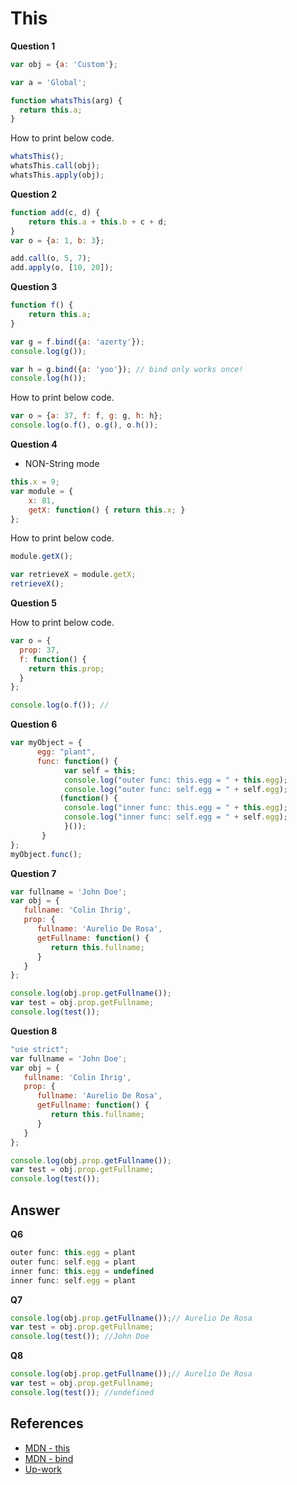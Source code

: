 # This 

**Question 1**

```js
var obj = {a: 'Custom'};

var a = 'Global';

function whatsThis(arg) {
  return this.a;  
}
```

How to print below code.
```js
whatsThis();          
whatsThis.call(obj);  
whatsThis.apply(obj); 
```

**Question 2**
```js
function add(c, d) {
    return this.a + this.b + c + d;
}
var o = {a: 1, b: 3};

```

```js
add.call(o, 5, 7);
add.apply(o, [10, 20]);
```

**Question 3**
```js
function f() {
    return this.a;
}

var g = f.bind({a: 'azerty'});
console.log(g());

var h = g.bind({a: 'yoo'}); // bind only works once!
console.log(h());
```

How to print below code.
```js
var o = {a: 37, f: f, g: g, h: h};
console.log(o.f(), o.g(), o.h());
```

**Question 4**
-  NON-String mode

```js
this.x = 9;
var module = {
    x: 81,
    getX: function() { return this.x; }
};
```

How to print below code.

```js
module.getX(); 

var retrieveX = module.getX;
retrieveX(); 
```

**Question 5**

How to print below code.

```js
var o = {
  prop: 37,
  f: function() {
    return this.prop;
  }
};

console.log(o.f()); // 
```

**Question 6**
```js
var myObject = {
      egg: "plant",
      func: function() {
            var self = this;   
            console.log("outer func: this.egg = " + this.egg);
            console.log("outer func: self.egg = " + self.egg);
           (function() {
            console.log("inner func: this.egg = " + this.egg);
            console.log("inner func: self.egg = " + self.egg);
            }());
       }
};
myObject.func();
```




**Question 7**
```js
var fullname = 'John Doe';
var obj = {
   fullname: 'Colin Ihrig',
   prop: {
      fullname: 'Aurelio De Rosa',
      getFullname: function() {
         return this.fullname;
      }
   }
};

console.log(obj.prop.getFullname());
var test = obj.prop.getFullname; 
console.log(test());
```

**Question 8**
```js
"use strict";
var fullname = 'John Doe';
var obj = {
   fullname: 'Colin Ihrig',
   prop: {
      fullname: 'Aurelio De Rosa',
      getFullname: function() {
         return this.fullname;
      }
   }
};

console.log(obj.prop.getFullname());
var test = obj.prop.getFullname; 
console.log(test());
```

## Answer
**Q6**
```js
outer func: this.egg = plant
outer func: self.egg = plant
inner func: this.egg = undefined
inner func: self.egg = plant
```

**Q7**

```js
console.log(obj.prop.getFullname());// Aurelio De Rosa
var test = obj.prop.getFullname; 
console.log(test()); //John Doe
```


**Q8**
```js
console.log(obj.prop.getFullname());// Aurelio De Rosa
var test = obj.prop.getFullname; 
console.log(test()); //undefined
```




## References
- [MDN - this](https://developer.mozilla.org/en-US/docs/Web/JavaScript/Reference/Operators/this)
- [MDN - bind](https://developer.mozilla.org/en-US/docs/Web/JavaScript/Reference/Global_Objects/Function/bind)
- [Up-work](https://www.upwork.com/i/interview-questions/javascript/)